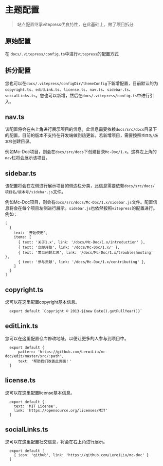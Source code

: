 # 主题配置

> 站点配置继承vitepress优良特性，在此基础上，做了项目拆分

## 原始配置
在 `docs/.vitepress/config.ts`中进行`vitepress`的配置方式

## 拆分配置
您也可以在`docs/.vitepress/configDir/themeConfig`下新增配置，目前默认的为`copyright.ts`、`editLink.ts`、`license.ts`、`nav.ts`、`sidebar.ts`、`socialLinks.ts`。您也可以新增，然后在`docs/.vitepress/config.ts`中进行引入。

## nav.ts
该配置将会在右上角进行展示项目的信息，此信息需要依赖`docs/src/docs`目录下的配置，目前的版本不支持在开发端做到热更新。若新增项目，需要按照`项目名/版本号`创建目录。

例如Mc-Doc项目，则会在`docs/src/docs`下创建目录`Mc-Doc/1.x`。这样左上角的`nav`栏将会展示该项目。

## sidebar.ts
该配置将会在左侧进行展示项目的侧边栏分类，此信息需要依赖`docs/src/docs/项目名/版本号/sidebar.js`文件。

例如Mc-Doc项目，则会有`docs/src/docs/Mc-Doc/1.x/sidebar.js`文件。配置信息将会在每个项目左侧进行展示。`sidebar.js`也依然按照`vitepress`的配置进行。例如：
```
[
  {
    text: '开始使用',
    items: [
      { text: '关于1.x', link: '/docs/Mc-Doc/1.x/introduction' },
      { text: '立即开始', link: '/docs/Mc-Doc/1.x/' },
      { text: '常见问题汇总', link: '/docs/Mc-Doc/1.x/troubleshooting' },
      { text: '参与贡献', link: '/docs/Mc-Doc/1.x/contributing' },
    ]
  }
]
```


## copyright.ts
  您可以在这里配置copyright基本信息。
  ```
    export default `Copyright © 2013-${new Date().getFullYear()}`
  ```
## editLink.ts
  您可以在这里配置仓库修改地址，以便让更多的人参与到项目中。
  ```
    export default {
        pattern: 'https://github.com/LeroiLiu/mc-doc/edit/master/src/:path',
        text: '帮助我们改善此页面！'
    }
  ```
## license.ts
  您可以在这里配置license基本信息。
  ```
    export default {
      text: 'MIT License',
      link: 'https://opensource.org/licenses/MIT'
    }
  ```
## socialLinks.ts
  您可以在这里配置社交信息，将会在右上角进行展示。
  ```
    export default [
      { icon: 'github', link: 'https://github.com/LeroiLiu/mc-doc' }
    ]
  ```



